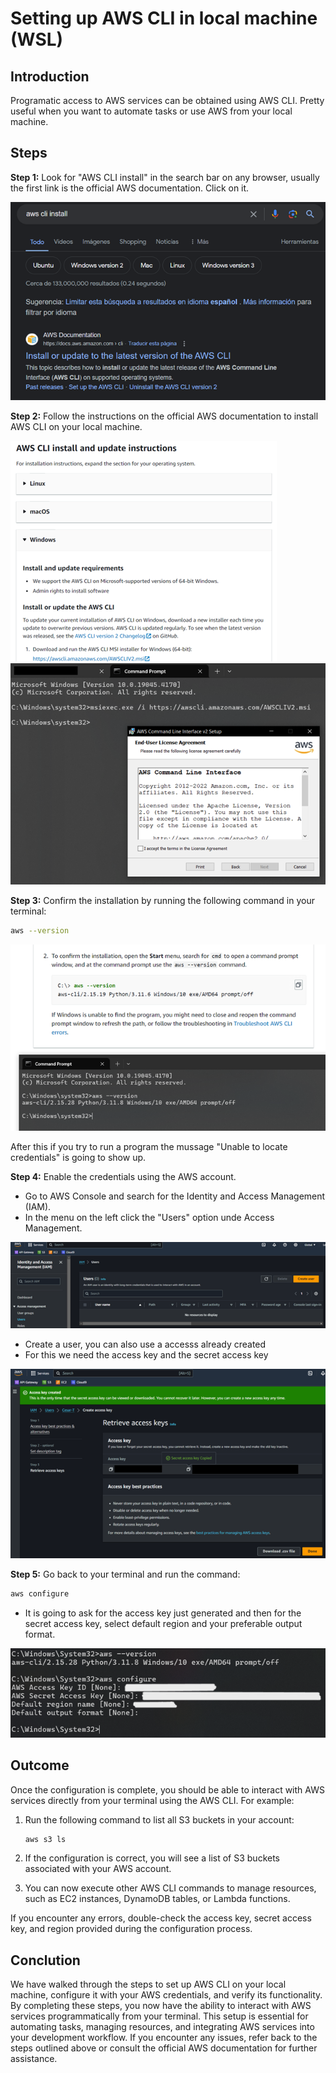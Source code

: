 # Setting up AWS CLI in local machine (WSL)

## Introduction
Programatic access to AWS services can be obtained using AWS CLI.
Pretty useful when you want to automate tasks or use AWS from your local machine.

## Steps

**Step 1:** Look for "AWS CLI install" in the search bar on any browser, usually the first link is the official AWS documentation. Click on it.

![Web search for AWS CLI](images/cli001.png)

**Step 2:** Follow the instructions on the official AWS documentation to install AWS CLI on your local machine.

![Instructions01](images/cli002.png)
![Instructions02](images/cli003.png)

**Step 3:** Confirm the installation by running the following command in your terminal:

```bash
aws --version
```

![Confirmation](images/cli004.png)

After this if you try to run a program the mussage "Unable to locate credentials" is going to show up.

**Step 4:** Enable the credentials using the AWS account.

* Go to AWS Console and search for the Identity and Access Management (IAM).
* In the menu on the left click the "Users" option unde Access Management.

![IAM console](images/cli005.png)

* Create a user, you can also use a accesss already created
* For this we need the access key and the secret access key

![IAM access keys](images/cli006.png)

**Step 5:** Go back to your terminal and run the command:

```bash
aws configure
```

* It is going to ask for the access key just generated and then for the secret access key, select default region and your preferable output format.

![aws configure](images/cli0010.png)

## Outcome

Once the configuration is complete, you should be able to interact with AWS services directly from your terminal using the AWS CLI. For example:

1. Run the following command to list all S3 buckets in your account:
    ```bash
    aws s3 ls
    ```

2. If the configuration is correct, you will see a list of S3 buckets associated with your AWS account.

3. You can now execute other AWS CLI commands to manage resources, such as EC2 instances, DynamoDB tables, or Lambda functions.

If you encounter any errors, double-check the access key, secret access key, and region provided during the configuration process.

## Conclution

We have walked through the steps to set up AWS CLI on your local machine, configure it with your AWS credentials, and verify its functionality. By completing these steps, you now have the ability to interact with AWS services programmatically from your terminal. This setup is essential for automating tasks, managing resources, and integrating AWS services into your development workflow. If you encounter any issues, refer back to the steps outlined above or consult the official AWS documentation for further assistance.

